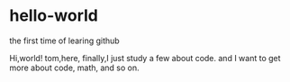 # hello-world
the first time of learing github

Hi,world!
tom,here, finally,I just study a few about code. and I want to get more about code, math, and so on.
